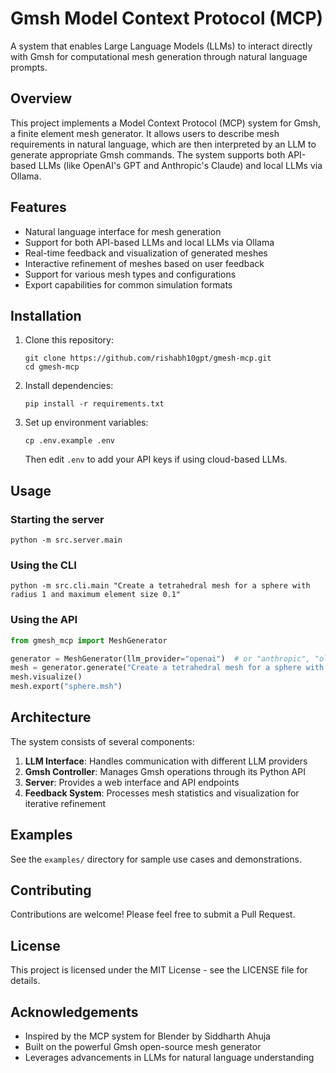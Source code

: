 # Gmsh Model Context Protocol (MCP)

A system that enables Large Language Models (LLMs) to interact directly with Gmsh for computational mesh generation through natural language prompts.

## Overview

This project implements a Model Context Protocol (MCP) system for Gmsh, a finite element mesh generator. It allows users to describe mesh requirements in natural language, which are then interpreted by an LLM to generate appropriate Gmsh commands. The system supports both API-based LLMs (like OpenAI's GPT and Anthropic's Claude) and local LLMs via Ollama.

## Features

- Natural language interface for mesh generation
- Support for both API-based LLMs and local LLMs via Ollama
- Real-time feedback and visualization of generated meshes
- Interactive refinement of meshes based on user feedback
- Support for various mesh types and configurations
- Export capabilities for common simulation formats

## Installation

1. Clone this repository:
   ```
   git clone https://github.com/rishabh10gpt/gmesh-mcp.git
   cd gmesh-mcp
   ```

2. Install dependencies:
   ```
   pip install -r requirements.txt
   ```

3. Set up environment variables:
   ```
   cp .env.example .env
   ```
   Then edit `.env` to add your API keys if using cloud-based LLMs.

## Usage

### Starting the server

```
python -m src.server.main
```

### Using the CLI

```
python -m src.cli.main "Create a tetrahedral mesh for a sphere with radius 1 and maximum element size 0.1"
```

### Using the API

```python
from gmesh_mcp import MeshGenerator

generator = MeshGenerator(llm_provider="openai")  # or "anthropic", "ollama"
mesh = generator.generate("Create a tetrahedral mesh for a sphere with radius 1")
mesh.visualize()
mesh.export("sphere.msh")
```

## Architecture

The system consists of several components:

1. **LLM Interface**: Handles communication with different LLM providers
2. **Gmsh Controller**: Manages Gmsh operations through its Python API
3. **Server**: Provides a web interface and API endpoints
4. **Feedback System**: Processes mesh statistics and visualization for iterative refinement

## Examples

See the `examples/` directory for sample use cases and demonstrations.

## Contributing

Contributions are welcome! Please feel free to submit a Pull Request.

## License

This project is licensed under the MIT License - see the LICENSE file for details.

## Acknowledgements

- Inspired by the MCP system for Blender by Siddharth Ahuja
- Built on the powerful Gmsh open-source mesh generator
- Leverages advancements in LLMs for natural language understanding 